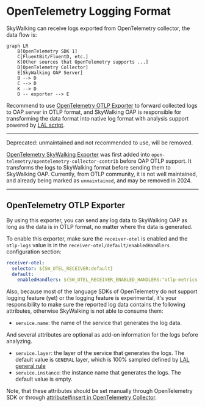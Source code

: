 # OpenTelemetry Logging Format

SkyWalking can receive logs exported from OpenTelemetry collector, the data flow is:

```mermaid
graph LR
    B[OpenTelemetry SDK 1]
    C[FluentBit/FluentD, etc.]
    K[Other sources that OpenTelemetry supports ...]
    D[OpenTelemetry Collector]
    E[SkyWalking OAP Server]
    B --> D
    C --> D
    K --> D
    D -- exporter --> E
```

Recommend to use [OpenTelemetry OTLP Exporter](#opentelemetry-otlp-exporter) to forward collected logs to OAP server in OTLP
format, and SkyWalking OAP is responsible for transforming the data format into native log format with analysis support
powered by [LAL script](../../concepts-and-designs/lal.md).

___
Deprecated: unmaintained and not recommended to use, will be removed.

[OpenTelemetry SkyWalking Exporter](https://github.com/open-telemetry/opentelemetry-collector-contrib/tree/5133f4ccd69fa40d016c5b7f2198fb6ac61007b4/exporter/skywalkingexporter) was first added into `open-telemetry/opentelemetry-collector-contrib` before 
OAP OTLP support. It transforms the logs to SkyWalking format before sending them to SkyWalking OAP. Currently, from OTLP
community, it is not well maintained, and already being marked as `unmaintained`, and may be removed in 2024.
___

## OpenTelemetry OTLP Exporter

By using this exporter, you can send any log data to SkyWalking OAP as long as the data is in OTLP format, no matter
where the data is generated.

To enable this exporter, make sure the `receiver-otel` is enabled and the `otlp-logs` value is in
the `receiver-otel/default/enabledHandlers` configuration section:

```yaml
receiver-otel:
  selector: ${SW_OTEL_RECEIVER:default}
  default:
    enabledHandlers: ${SW_OTEL_RECEIVER_ENABLED_HANDLERS:"otlp-metrics,otlp-logs"}
```

Also, because most of the language SDKs of OpenTelemetry do not support logging feature (yet) or the logging feature is
experimental, it's your responsibility to make sure the reported log data contains the following attributes, otherwise
SkyWalking is not able to consume them:

- `service.name`: the name of the service that generates the log data.

And several attributes are optional as add-on information for the logs before analyzing.
- `service.layer`: the layer of the service that generates the logs. The default value is `GENERAL` layer, which is 100% sampled defined by [LAL general rule](https://github.com/apache/skywalking/blob/master/oap-server/server-starter/src/main/resources/lal/default.yaml)
- `service.instance`: the instance name that generates the logs. The default value is empty.

Note, that these attributes should be set manually through OpenTelemetry SDK or through [attribute#insert in OpenTelemetry Collector](https://github.com/open-telemetry/opentelemetry-collector-contrib/blob/main/processor/attributesprocessor/README.md).
